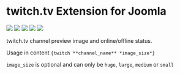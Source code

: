 # twitch.tv Extension for Joomla

![](https://img.shields.io/static/v1?label=Joomla&message=3.X&style=flat&logo=joomla&logoColor=orange&color=blue)
![](https://img.shields.io/github/release/z-index-net/joomla-plugin-content-twitch.svg)
![](https://img.shields.io/github/downloads/z-index-net/joomla-plugin-content-twitch/total.svg)
![](https://img.shields.io/badge/Maintained%3F-no-red.svg)
![](https://img.shields.io/github/license/z-index-net/joomla-plugin-content-twitch.svg)

twitch.tv channel preview image and online/offline status.

Usage in content `{twitch **channel_name** *image_size*}`
 
 `image_size` is optional and can only be `huge`, `large`, `medium` or `small`

